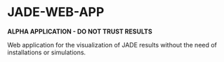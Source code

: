 # JADE-WEB-APP

**ALPHA APPLICATION - DO NOT TRUST RESULTS**

Web application for the visualization of JADE results without the need of installations or simulations.
